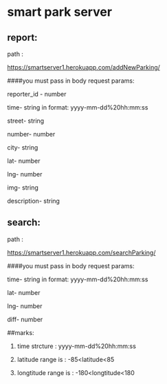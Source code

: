 # smart park server


## report:

path :

https://smartserver1.herokuapp.com/addNewParking/

####you must pass in body request params:


reporter_id - number

time- string in format: yyyy-mm-dd%20hh:mm:ss

street- string

number- number

city- string

lat- number

lng- number

img- string

description- string

## search:

path :

https://smartserver1.herokuapp.com/searchParking/

####you must pass in body request params:


time- string in format: yyyy-mm-dd%20hh:mm:ss

lat- number

lng- number

diff- number

##marks:

1. time strcture : yyyy-mm-dd%20hh:mm:ss

2. latitude range is : -85<latitude<85

3. longtitude range is : -180<longtitude<180


